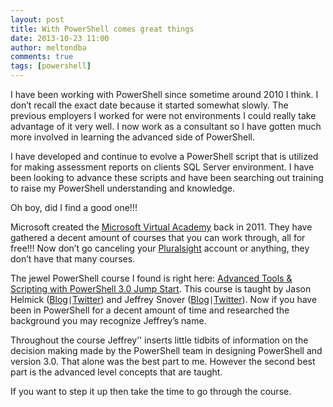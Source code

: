 ```yaml
---
layout: post
title: With PowerShell comes great things
date: 2013-10-23 11:00
author: meltondba
comments: true
tags: [powershell]
---
```


I have been working with PowerShell since sometime around 2010 I think. I don’t recall the exact date because it started somewhat slowly. The previous employers I worked for were not environments I could really take advantage of it very well. I now work as a consultant so I have gotten much more involved in learning the advanced side of PowerShell.

I have developed and continue to evolve a PowerShell script that is utilized for making assessment reports on clients SQL Server environment. I have been looking to advance these scripts and have been searching out training to raise my PowerShell understanding and knowledge.

Oh boy, did I find a good one!!!

Microsoft created the <a href="http://www.microsoftvirtualacademy.com/" target="_blank">Microsoft Virtual Academy</a> back in 2011. They have gathered a decent amount of courses that you can work through, all for free!!! Now don’t go canceling your <a href="http://www.pluralsight.com/training" target="_blank">Pluralsight</a> account or anything, they don’t have that many courses.

The jewel PowerShell course I found is right here: <a href="http://meme.ms/nkae9q5" target="_blank">Advanced Tools &amp; Scripting with PowerShell 3.0 Jump Start</a>. This course is taught by Jason Helmick (<a href="http://powershell.org" target="_blank">Blog</a>`|`<a href="http://twitter.com/theJasonHelmick" target="_blank">Twitter</a>) and Jeffrey Snover (<a href="http://jsnover.com" target="_blank">Blog</a>`|`<a href="http://twitter.com/jsnover" target="_blank">Twitter</a>). Now if you have been in PowerShell for a decent amount of time and researched the background you may recognize Jeffrey’s name.

Throughout the course Jeffrey’' inserts little tidbits of information on the decision making made by the PowerShell team in designing PowerShell and version 3.0. That alone was the best part to me. However the second best part is the advanced level concepts that are taught.

If you want to step it up then take the time to go through the course.
